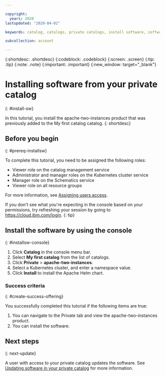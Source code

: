 ```yaml
---

copyright:
  years: 2020
lastupdated: "2020-04-02"

keywords: catalog, catalogs, private catalogs, install software, software product 

subcollection: account

---
```


{:shortdesc: .shortdesc}
{:codeblock: .codeblock}
{:screen: .screen}
{:tip: .tip}
{:note: .note}
{:important: .important}
{:new_window: target="_blank"}

# Installing software from your private catalog
{: #install-sw}

In this tutorial, you install the apache-two-instances product that was previously added to the My first catalog catalog. 
{: shortdesc} 

## Before you begin
{: #prereq-installsw}

To complete this tutorial, you need to be assigned the following roles:

* Viewer role on the catalog management service
* Administrator and manager roles on the Kubernetes cluster service
* Manager role on the Schematics service
* Viewer role on all resource groups

For more information, see [Assigning users access](/docs/account?topic=account-catalog-access).

If you don't see what you're expecting in the console based on your permissions, try refreshing your session by going to https://cloud.ibm.com/login.
{: tip}

## Install the software by using the console
{: #installsw-console}

1. Click **Catalog** in the console menu bar.
2. Select **My first catalog** from the list of catalogs. 
1. Click **Private** > **apache-two-instances**.
1. Select a Kubernetes cluster, and enter a namespace value.
1. Click **Install** to install the Apache Helm chart.

### Success criteria
{: #create-success-offering}

You successfully completed this tutorial if the following items are true:

1. You can navigate to the Private tab and view the apache-two-instances product.
2. You can install the software.

## Next steps
{: next-update}

A user with access to your private catalog updates the software. See [Updating software in your private catalog](/docs/account?topic=account-update-private) for more information.



